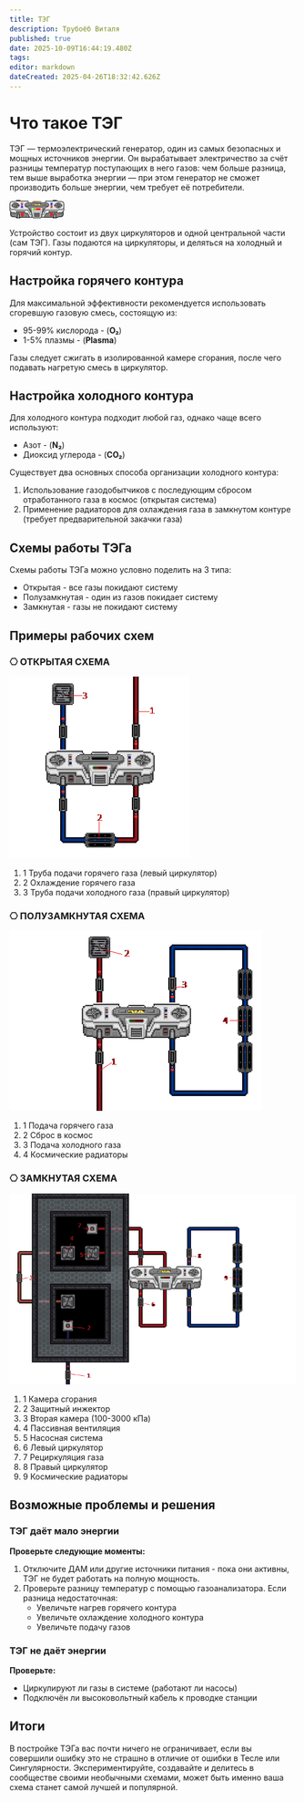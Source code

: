```yaml
---
title: ТЭГ
description: Трубоёб Виталя
published: true
date: 2025-10-09T16:44:19.480Z
tags: 
editor: markdown
dateCreated: 2025-04-26T18:32:42.626Z
---
```



  <h1 class="main-title">Что такое ТЭГ</h1>
  <div class="teg-description-box">
    <div class="teg-border-top-line"></div>
    <div class="teg-description-inner">
      <div class="teg-border-left-line"></div>
      <div class="teg-text-block">
        <p>ТЭГ — термоэлектрический генератор, один из самых безопасных и мощных источников энергии. Он вырабатывает электричество за счёт разницы температур поступающих в него газов: чем больше разница, тем выше выработка энергии — при этом генератор не сможет производить больше энергии, чем требует её потребители.</p>
      </div>
      <div class="teg-border-right-line"></div>
    </div>
    <div class="teg-border-bottom-line"></div>
  </div>
<img class="main" src="/guides/engineering/teg/teg.gif">
<p>Устройство состоит из двух циркуляторов и одной центральной части (сам ТЭГ). Газы подаются на циркуляторы, и деляться на холодный и горячий контур. </p>

<h2 class="section-title">Настройка горячего контура</h2>

<p>Для максимальной эффективности рекомендуется использовать сгоревшую газовую смесь, состоящую из:</p>
<ul class="styled-list">
  <li>95-99% кислорода <span> - (<b class="O2">O₂</b>)</span></li>
  <li>1-5% плазмы <span> - (<b class="Plasma">Plasma</b>)</span></li>
  </ul>
  <p>Газы следует сжигать в изолированной камере сгорания, после чего подавать нагретую смесь в циркулятор.</p>

<h2 class="section-title">Настройка холодного контура</h2>

<p>Для холодного контура подходит любой газ, однако чаще всего используют:</p>
<ul class="styled-list">
	<li>Азот <span> - (<b class="N2">N₂</b>)</span></li>
  <li>Диоксид углерода <span> - (<b class="CO2">CO₂</b>)</span></li>
</ul>
<p>Существует два основных способа организации холодного контура:</p>
<ol class="numbered-list">
  <li>Использование газодобытчиков с последующим сбросом отработанного газа в космос (открытая система)</li>
  <li>Применение радиаторов для охлаждения газа в замкнутом контуре (требует предварительной закачки газа)</li>
</ol>

<h2 class="section-title">Схемы работы ТЭГа</h2>

<p>Схемы работы ТЭГа можно условно поделить на 3 типа:</p>
<ul class="styled-list">
  <li>Открытая - все газы покидают систему</li>
  <li>Полузамкнутая - один из газов покидает систему</li>
  <li>Замкнутая - газы не покидают систему</li>
</ul>

<h2 class="section-title">Примеры рабочих схем</h2>

<div class="teg-schemes">
	<!-- Открытая схема -->
  <div class="scheme-wrapper">
    <div class="scheme-header" style="--accent-color: #ff5e5e;">
      <h3>⎔ ОТКРЫТАЯ СХЕМА</h3>
    </div>
    <div class="scheme-container">
      <div class="scheme-visual">
        <img class="zoomable" src="/guides/engineering/teg/123.png" alt="Открытая схема ТЭГ"/>
      </div>
      <div class="scheme-divider"></div>
      <div class="scheme-info">
        <ol class="scheme-steps">
          <li><span>1</span> Труба подачи горячего газа (левый циркулятор)</li>
          <li><span>2</span> Охлаждение горячего газа</li>
          <li><span>3</span> Труба подачи холодного газа (правый циркулятор)</li>
        </ol>
      </div>
    </div>
  </div>
  <!-- Полузамкнутая схема -->
  <div class="scheme-wrapper">
    <div class="scheme-header" style="--accent-color: #5e8cff;">
      <h3>⎔ ПОЛУЗАМКНУТАЯ СХЕМА</h3>
    </div>
    <div class="scheme-container">
      <div class="scheme-visual">
        <img class="zoomable" src="/guides/engineering/teg/12345.png" alt="Полузамкнутая схема ТЭГ"/>
      </div>
      <div class="scheme-divider"></div>
      <div class="scheme-info">
        <ol class="scheme-steps">
          <li><span>1</span> Подача горячего газа</li>
          <li><span>2</span> Сброс в космос</li>
          <li><span>3</span> Подача холодного газа</li>
          <li><span>4</span> Космические радиаторы</li>
        </ol>
      </div>
    </div>
  </div>
  <!-- Замкнутая схема -->
  <div class="scheme-wrapper">
    <div class="scheme-header" style="--accent-color: #5eff8c;">
      <h3>⎔ ЗАМКНУТАЯ СХЕМА</h3>
    </div>
    <div class="scheme-container">
      <div class="scheme-visual">
        <img class="zoomable" src="/guides/engineering/teg/123456.png" alt="Замкнутая схема ТЭГ" style="max-height: none; height: auto;"/>
      </div>
      <div class="scheme-divider"></div>
      <div class="scheme-info">
        <ol class="scheme-steps">
          <li><span>1</span> Камера сгорания</li>
          <li><span>2</span> Защитный инжектор</li>
          <li><span>3</span> Вторая камера (100-3000 кПа)</li>
          <li><span>4</span> Пассивная вентиляция</li>
          <li><span>5</span> Насосная система</li>
          <li><span>6</span> Левый циркулятор</li>
          <li><span>7</span> Рециркуляция газа</li>
          <li><span>8</span> Правый циркулятор</li>
          <li><span>9</span> Космические радиаторы</li>
        </ol>
      </div>
    </div>
  </div>
</div>

<h2 class="section-title">Возможные проблемы и решения</h2>

<div class="issue-box">
  <div>
  <h3 class="issue-title">ТЭГ даёт мало энергии</h3>
  </div>
  <div></div>
  <div><p><strong>Проверьте следующие моменты:</strong></p>
  <ol class="numbered-list">
    <li>Отключите ДАМ или другие источники питания - пока они активны, ТЭГ не будет работать на полную мощность.</li>
    <li>Проверьте разницу температур с помощью газоанализатора. Если разница недостаточная:
      <ul class="styled-list">
        <li>Увеличьте нагрев горячего контура</li>
        <li>Увеличьте охлаждение холодного контура</li>
        <li>Увеличьте подачу газов</li>
      </ul>
    </li>
  </ol>
  </div>
</div>
<div class="issue-box">
  <div>
  <h3 class="issue-title">ТЭГ не даёт энергии</h3>
  </div>
  <div></div>
  <div>
  <p><strong>Проверьте:</strong></p>
  <ul class="styled-list">
    <li>Циркулируют ли газы в системе (работают ли насосы)</li>
    <li>Подключён ли высоковольтный кабель к проводке станции</li>
  </ul>
    </div>
</div>

<h2 class="section-title">Итоги</h2>

<div class="conclusion-text"><p> В постройке ТЭГа вас почти ничего не ограничивает, если вы совершили ошибку это не страшно в отличие от ошибки в Тесле или Сингулярности. Экспериментируйте, создавайте и делитесь в сообществе своими необычными схемами, может быть именно ваша схема станет самой лучшей и популярной. </p> </div>
